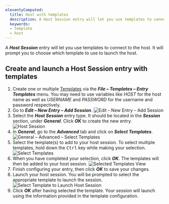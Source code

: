 ```yaml
---
eleventyComputed:
  title: Host with templates
  description: A Host Session entry will let you use templates to connect to the host. It will prompt you to choose which template to use to launch the host.
  keywords:
  - template
  - host
---
```

A ***Host Session*** entry will let you use templates to connect to the host. It will prompt you to choose which template to use to launch the host.

## Create and launch a Host Session entry with templates

1. Create one or multiple [Templates](/rdm/windows/commands/file/templates/) via the ***File – Templates – Entry Templates*** menu. You may need to use variables like $HOST$ for the host name as well as $USERNAME$ and $PASSWORD$ for the username and password respectively.
1. Go to ***Edit – New Entry – Add Session***.
![Edit – New Entry – Add Session](https://cdnweb.devolutions.net/docs/docs_en_kb_KB2200.png)
1. Select the ***Host Session*** entry type. It should be located in the ***Session*** section, under ***General***. Click ***OK*** to create the new entry.
![Host Session](https://cdnweb.devolutions.net/docs/docs_en_kb_KB2201.png)
1. In ***General***, go to the ***Advanced*** tab and click on ***Select Templates***.
![General – Advanced – Select Templates](https://cdnweb.devolutions.net/docs/docs_en_kb_KB4269.png)
1. Select the template(s) to add to your host session. To select multiple templates, hold down the <kbd>Ctrl</kbd> key while making your selection.
![Select Templates](https://cdnweb.devolutions.net/docs/docs_en_kb_KB2202.png)
1. When you have completed your selection, click ***OK***. The templates will then be added to your host session.
![Selected Templates View](https://cdnweb.devolutions.net/docs/docs_en_kb_KB4270.png)
1. Finish configuring your entry, then click ***OK*** to save your changes.
1. Launch your host session. You will be prompted to select the appropriate template to launch the session.
![Select Template to Launch Host Session](https://cdnweb.devolutions.net/docs/docs_en_kb_KB4271.png)
1. Click ***OK*** after having selected the template. Your session will launch using the information provided in the template configuration.
